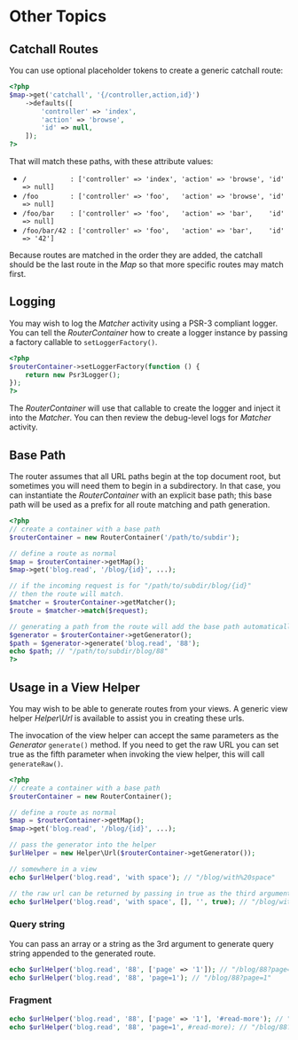 # Other Topics

## Catchall Routes

You can use optional placeholder tokens to create a generic catchall route:

```php
<?php
$map->get('catchall', '{/controller,action,id}')
    ->defaults([
        'controller' => 'index',
        'action' => 'browse',
        'id' => null,
    ]);
?>
```

That will match these paths, with these attribute values:

- `/           : ['controller' => 'index', 'action' => 'browse', 'id' => null]`
- `/foo        : ['controller' => 'foo',   'action' => 'browse', 'id' => null]`
- `/foo/bar    : ['controller' => 'foo',   'action' => 'bar',    'id' => null]`
- `/foo/bar/42 : ['controller' => 'foo',   'action' => 'bar',    'id' => '42']`

Because routes are matched in the order they are added, the catchall should be the last route in the _Map_ so that more specific routes may match first.

## Logging

You may wish to log the _Matcher_ activity using a PSR-3 compliant logger. You can tell the _RouterContainer_ how to create a logger instance by passing a factory callable to `setLoggerFactory()`.

```php
<?php
$routerContainer->setLoggerFactory(function () {
    return new Psr3Logger();
});
?>
```

The _RouterContainer_ will use that callable to create the logger and inject it into the _Matcher_. You can then review the debug-level logs for _Matcher_ activity.

## Base Path

The router assumes that all URL paths begin at the top document root, but sometimes you will need them to begin in a subdirectory. In that case, you can instantiate the _RouterContainer_ with an explicit base path; this base path will be used as a prefix for all route matching and path generation.

```php
<?php
// create a container with a base path
$routerContainer = new RouterContainer('/path/to/subdir');

// define a route as normal
$map = $routerContainer->getMap();
$map->get('blog.read', '/blog/{id}', ...);

// if the incoming request is for "/path/to/subdir/blog/{id}"
// then the route will match.
$matcher = $routerContainer->getMatcher();
$route = $matcher->match($request);

// generating a path from the route will add the base path automatically
$generator = $routerContainer->getGenerator();
$path = $generator->generate('blog.read', '88');
echo $path; // "/path/to/subdir/blog/88"
?>
```

## Usage in a View Helper

You may wish to be able to generate routes from your views. A generic view helper _Helper\Url_ is available to assist you in creating these urls.

The invocation of the view helper can accept the same parameters as the _Generator_  `generate()` method. If you need to get the raw URL you can set true as the fifth parameter when invoking the view helper, this will call `generateRaw()`.

```php
<?php
// create a container with a base path
$routerContainer = new RouterContainer();

// define a route as normal
$map = $routerContainer->getMap();
$map->get('blog.read', '/blog/{id}', ...);

// pass the generator into the helper
$urlHelper = new Helper\Url($routerContainer->getGenerator());

// somewhere in a view
echo $urlHelper('blog.read', 'with space'); // "/blog/with%20space"

// the raw url can be returned by passing in true as the third argument
echo $urlHelper('blog.read', 'with space', [], '', true); // "/blog/with space"
```

### Query string

You can pass an array or a string as the 3rd argument to generate query string
appended to the generated route.

```php
echo $urlHelper('blog.read', '88', ['page' => '1']); // "/blog/88?page=1"
echo $urlHelper('blog.read', '88', 'page=1'); // "/blog/88?page=1"
```

### Fragment

```php
echo $urlHelper('blog.read', '88', ['page' => '1'], '#read-more'); // "/blog/88?page=1#read-more"
echo $urlHelper('blog.read', '88', 'page=1', #read-more); // "/blog/88?page=1#read-more"
```
